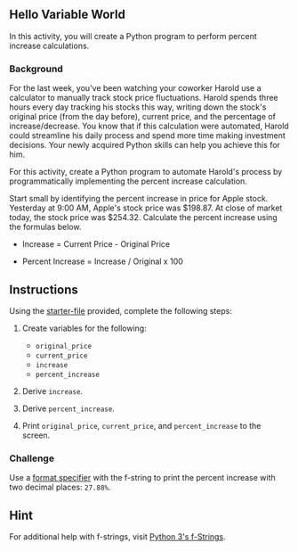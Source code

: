 ## Hello Variable World

In this activity, you will create a Python program to perform percent increase calculations. 

### Background

For the last week, you've been watching your coworker Harold use a calculator to manually track stock price fluctuations. Harold spends three hours every day tracking his stocks this way, writing down the stock's original price (from the day before), current price, and the percentage of increase/decrease. You know that if this calculation were automated, Harold could streamline his daily process and spend more time making investment decisions. Your newly acquired Python skills can help you achieve this for him.

For this activity, create a Python program to automate Harold's process by programmatically implementing the percent increase calculation. 

Start small by identifying the percent increase in  price for Apple stock. Yesterday at 9:00 AM, Apple's stock price was $198.87. At close of market today, the stock price was $254.32. Calculate the percent increase using the formulas below.

* Increase = Current Price - Original Price

* Percent Increase = Increase / Original x 100

## Instructions

Using the [starter-file](Unsolved/hello_variable_world.py) provided, complete the following steps:

1. Create variables for the following: 

    * `original_price` 
    * `current_price`
    * `increase`
    * `percent_increase`

2. Derive `increase`. 

3. Derive `percent_increase`. 

4. Print `original_price`, `current_price`, and `percent_increase` to the screen. 

### Challenge

Use a [format specifier](https://www.python.org/dev/peps/pep-0498/#format-specifiers) with the f-string to print the percent increase with two decimal places: `27.88%`.

## Hint

For additional help with f-strings, visit [Python 3's f-Strings](https://realpython.com/python-f-strings/).
